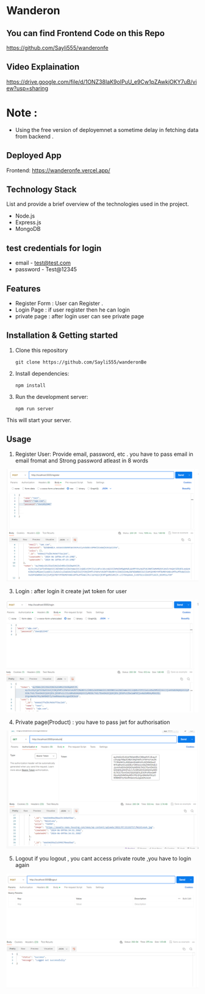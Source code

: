 # Wanderon

## You can find Frontend Code on this Repo
https://github.com/Sayli555/wanderonfe

## Video Explaination
https://drive.google.com/file/d/1ONZ38IaK9oIPuU_e9Cw1pZAwkjOKY7uB/view?usp=sharing

# Note :
- Using the free version of deployemnet a sometime delay in fetching data from backend .

## Deployed App

 Frontend: https://wanderonfe.vercel.app/

## Technology Stack

List and provide a brief overview of the technologies used in the project.
- Node.js
- Express.js
- MongoDB

## test credentials for login 
- email - test@test.com
- password - Test@12345
 
## Features

- Register Form   : User can Register .
- Login Page      : if user register then he can login 
- private page    : after login user can see private page


## Installation & Getting started

1. Clone this repository
    ```
    git clone https://github.com/Sayli555/wanderonBe
    ```

2. Install dependencies:

    ```
    npm install
    ```
3. Run the development server:
    ```
    npm run server
    ```

This will start your server.

## Usage

1. Register User:
Provide email, password, etc .
you have to pass email in email fromat and Strong password atleast in 8 words
<img src="https://github.com/Sayli555/project-images/blob/master/wonderonbe1.png?raw=true"/>

3. Login :
after login it create jwt token for user
<img src="https://github.com/Sayli555/project-images/blob/master/wonderonbe2.png?raw=true"/>

4. Private page(Product) :
you have to pass jwt for authorisation
<img src="https://github.com/Sayli555/project-images/blob/master/wonderonbe33.png?raw=true"/>

5. Logout
if you logout , you cant access private route ,you have to login again
<img src="https://github.com/Sayli555/project-images/blob/master/wonderonbe4.png?raw=true"/>

   

